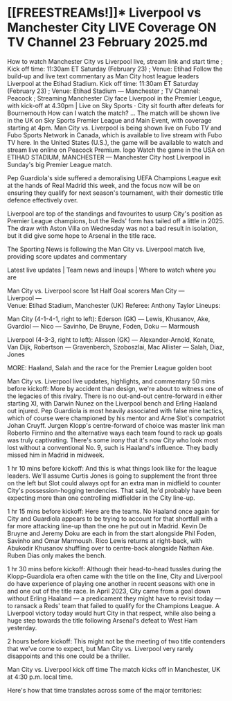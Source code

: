 # [[FREESTREAMs!]]* Liverpool vs Manchester City LIVE Coverage ON TV Channel 23 February 2025.md
How to watch Manchester City vs Liverpool live, stream link and start time ; Kick off time: 11:30am ET Saturday (February 23) ; Venue: Etihad
Follow the build-up and live text commentary as Man City host league leaders Liverpool at the Etihad Stadium.
Kick off time: 11:30am ET Saturday (February 23) ; Venue: Etihad Stadium — Manchester ; TV Channel: Peacock ; Streaming
Manchester Ciy face Liverpool in the Premier League, with kick-off at 4.30pm | Live on Sky Sports · City sit fourth after defeats for Bournemouth
How can I watch the match? ... The match will be shown live in the UK on Sky Sports Premier League and Main Event, with coverage starting at 4pm.
Man City vs. Liverpool is being shown live on Fubo TV and Fubo Sports Network in Canada, which is available to live stream with Fubo TV here.
In the United States (U.S.), the game will be available to watch and stream live online on Peacock Premium. logo Watch the game in the USA on 
ETIHAD STADIUM, MANCHESTER — Manchester City host Liverpool in Sunday's big Premier League match.

Pep Guardiola's side suffered a demoralising UEFA Champions League exit at the hands of Real Madrid this week, and the focus now will be on ensuring they qualify for next season's tournament, with their domestic title defence effectively over.

Liverpool are top of the standings and favourites to usurp City's position as Premier League champions, but the Reds' form has tailed off a little in 2025. The draw with Aston Villa on Wednesday was not a bad result in isolation, but it did give some hope to Arsenal in the title race.

The Sporting News is following the Man City vs. Liverpool match live, providing score updates and commentary

Latest live updates | Team news and lineups | Where to watch where you are

Man City vs. Liverpool score
 	1st Half	Goal scorers
Man City	—	 
Liverpool	—	 
Venue: Etihad Stadium, Manchester (UK)
Referee: Anthony Taylor
Lineups:

Man City (4-1-4-1, right to left): Ederson (GK) — Lewis, Khusanov, Ake, Gvardiol — Nico — Savinho, De Bruyne, Foden, Doku — Marmoush

Liverpool (4-3-3, right to left): Alisson (GK) — Alexander-Arnold, Konate, Van Dijk, Robertson — Gravenberch, Szoboszlai, Mac Allister — Salah, Diaz, Jones

MORE: Haaland, Salah and the race for the Premier League golden boot

Man City vs. Liverpool live updates, highlights, and commentary
50 mins before kickoff: More by accident than design, we're about to witness one of the legacies of this rivalry. There is no out-and-out centre-forward in either starting XI, with Darwin Nunez on the Liverpool bench and Erling Haaland out injured. Pep Guardiola is most heavily associated with false nine tactics, which of course were championed by his mentor and Arne Slot's compatriot Johan Cruyff. Jurgen Klopp's centre-forward of choice was master link man Roberto Firmino and the alternative ways each team found to rack up goals was truly captivating. There's some irony that it's now City who look most lost without a conventional No. 9, such is Haaland's influence. They badly missed him in Madrid in midweek.

1 hr 10 mins before kickoff: And this is what things look like for the league leaders. We'll assume Curtis Jones is going to supplement the front three on the left but Slot could always opt for an extra man in midfield to counter City's possession-hogging tendencies. That said, he'd probably have been expecting more than one controlling midfielder in the City line-up.

1 hr 15 mins before kickoff: Here are the teams. No Haaland once again for City and Guardiola appears to be trying to account for that shortfall with a far more attacking line-up than the one he put out in Madrid. Kevin De Bruyne and Jeremy Doku are each in from the start alongside Phil Foden, Savinho and Omar Marmoush. Rico Lewis returns at right-back, with Abukodir Khusanov shuffling over to centre-back alongside Nathan Ake. Ruben Dias only makes the bench.

1 hr 30 mins before kickoff: Although their head-to-head tussles during the Klopp-Guardiola era often came with the title on the line, City and Liverpool do have experience of playing one another in recent seasons with one in and one out of the title race. In April 2023, City came from a goal down without Erling Haaland — a predicament they might have to revisit today — to ransack a Reds' team that failed to qualify for the Champions League. A Liverpool victory today would hurt City in that respect, while also being a huge step towards the title following Arsenal's defeat to West Ham yesterday.

2 hours before kickoff: This might not be the meeting of two title contenders that we've come to expect, but Man City vs. Liverpool very rarely disappoints and this one could be a thriller.

Man City vs. Liverpool kick off time
The match kicks off in Manchester, UK at 4:30 p.m. local time.

Here's how that time translates across some of the major territories:
